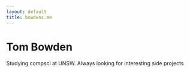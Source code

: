 ```yaml
---
layout: default
title: bowdens.me
---
```

<div class="blurb">
    <h1>Tom Bowden</h1>
    <p>Studying compsci at UNSW. Always looking for interesting side projects</p>
</div>

